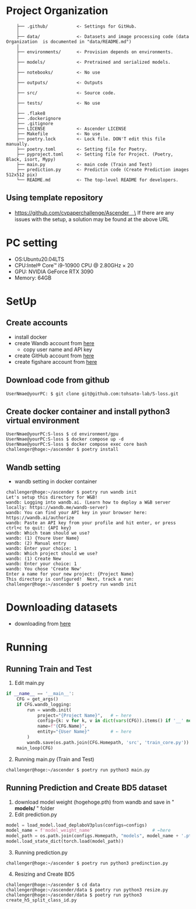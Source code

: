 # Project Organization

```
    ├── .github/           <- Settings for GitHub.
    │
    ├── data/              <- Datasets and image processing code (data Organization  is documented in "data/README.md")
    │
    ├── environments/      <- Provision depends on environments.
    │
    ├── models/            <- Pretrained and serialized models.
    │
    ├── notebooks/         <- No use
    │
    ├── outputs/           <- Outputs
    │
    ├── src/               <- Source code.
    │
    ├── tests/             <- No use
    │
    ├── .flake8
    ├── .dockerignore
    ├── .gitignore
    ├── LICENSE            <- Ascender LICENSE
    ├── Makefile           <- No use
    ├── poetry.lock        <- Lock file. DON'T edit this file manually.
    ├── poetry.toml        <- Setting file for Poetry.
    ├── pyproject.toml     <- Setting file for Project. (Poetry, Black, isort, Mypy)
    ├── main.py            <- main code (Train and Test)
    ├── prediction.py      <- Predictin code (Create Prediction images 512x512 pix)
    └── README.md          <- The top-level README for developers.

```

## Using template repository
+ https://github.com/cvpaperchallenge/Ascender　\
If there are any issues with the setup, a solution may be found at the above URL

# PC setting
 - OS:Ubuntu20.04LTS
 - CPU:Intel® Core™ i9-10900 CPU @ 2.80GHz × 20 
 - GPU: NVIDIA GeForce RTX 3090
 - Memory: 64GB

# SetUp
## Create accounts
 + install docker
 + create Wandb account from [here](https://www.wandb.jp/)
   + copy user name and API key
 + create GitHub account from [here](https://github.co.jp/)
 + create figshare account from [here](https://figshare.com/)

## Download code from github
```shell
UserNmae@yourPC: $ git clone git@github.com:tohsato-lab/S-loss.git
```

## Create docker container and install python3 virtual environment 
```shell
UserNmae@yourPC:S-loss $ cd environment/gpu
UserNmae@yourPC:S-loss $ docker compose up -d
UserNmae@yourPC:S-loss $ docker compose exec core bash
challenger@hoge:~/ascender $ poetry install
```
## Wandb setting
 + wandb setting in docker container
``` shell
challenger@hoge:~/ascender $ poetry run wandb init
Let's setup this directory for W&B!
wandb: Logging into wandb.ai. (Learn how to deploy a W&B server locally: https://wandb.me/wandb-server)
wandb: You can find your API key in your browser here: https://wandb.ai/authorize
wandb: Paste an API key from your profile and hit enter, or press ctrl+c to quit: {API key} 
wandb: Which team should we use?
wandb: (1) {Youre User Name}
wandb: (2) Manual entry
wandb: Enter your choice: 1
wandb: Which project should we use?
wandb: (1) Create New
wandb: Enter your choice: 1
wandb: You chose 'Create New'
Enter a name for your new project: {Project Name}
This directory is configured!  Next, track a run:
challenger@hoge:~/ascender $ poetry run wandb init
```
# Downloading datasets
+ downloading from [here](URL)

# Running
## Running Train and Test
 1. Edit main.py
``` python {main.py}
if __name__ == '__main__':
    CFG = get_args()
    if CFG.wandb_logging:
        run = wandb.init(
            project="{Project Name}",   # ← here
            config={k: v for k, v in dict(vars(CFG)).items() if '__' not in k},
            name=f"{CFG.Name}",
            entity="{User Name}"        # ← here
        )
        wandb.save(os.path.join(CFG.Homepath, 'src', 'train_core.py'))
    main_loop(CFG)
```
 2. Running main.py (Train and Test)
```shell
challenger@hoge:~/ascender $ poetry run python3 main.py
```

## Running Prediction and Create BD5 dataset
 1. download model weight (hogehoge.pth) from wandb and save in " **models/** " folder
 2. Edit prediction.py
```python
model = load_model.load_deplaboV3plus(configs=configs)
model_name = f'model_weight_name'                       # ←here
model_path = os.path.join(configs.Homepath, "models", model_name + '.pth')
model.load_state_dict(torch.load(model_path))
```
 3. Running prediction.py
```shell
challenger@hoge:~/ascender $ poetry run python3 predinction.py
```
 4. Resizing and Create BD5
```shell
challenger@hoge:~/ascender $ cd data
challenger@hoge:~/ascender/data $ poetry run python3 resize.py
challenger@hoge:~/ascender/data $ poetry run python3 create_h5_split_class_id.py
```